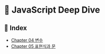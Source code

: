 # 🦎 JavaScript Deep Dive



## 📜 Index

- [Chapter 04 변수](./ch4_변수.md)
- [Chapter 05 표현식과 문](./ch5_표현식과문)

